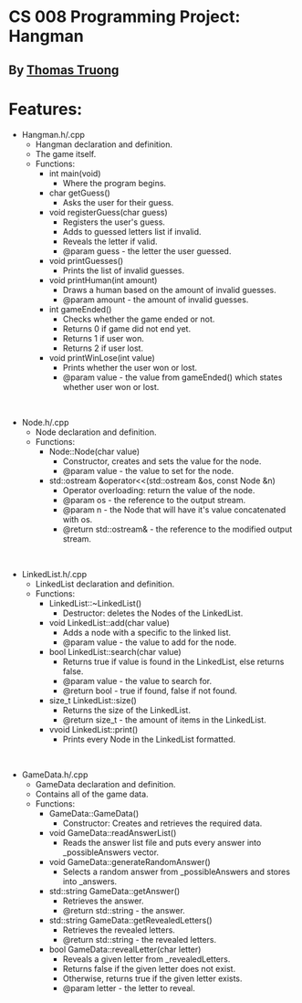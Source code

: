 # CS 008 Programming Project: Hangman

## By <ins>Thomas Truong</ins>

# Features:
- Hangman.h/.cpp
  - Hangman declaration and definition.
  - The game itself.
  - Functions:
    - int main(void)
      - Where the program begins.
    - char getGuess()
      - Asks the user for their guess.
    - void registerGuess(char guess)
      - Registers the user's guess.
      - Adds to guessed letters list if invalid.
      - Reveals the letter if valid.
      - @param guess - the letter the user guessed.
    - void printGuesses()
      - Prints the list of invalid guesses.
    - void printHuman(int amount)
      - Draws a human based on the amount of invalid guesses.
      - @param amount - the amount of invalid guesses.
    - int gameEnded()
      - Checks whether the game ended or not.
      - Returns 0 if game did not end yet.
      - Returns 1 if user won.
      - Returns 2 if user lost.
    - void printWinLose(int value)
      - Prints whether the user won or lost.
      - @param value - the value from gameEnded() which states whether user won or lost.

<br/>

- Node.h/.cpp
  - Node declaration and definition.
  - Functions:
      - Node::Node(char value)
        - Constructor, creates and sets the value for the node.
        - @param value - the value to set for the node.
      - std::ostream &operator<<(std::ostream &os, const Node &n)
        - Operator overloading: return the value of the node.
        - @param os - the reference to the output stream.
        - @param n - the Node that will have it's value concatenated with os.
        - @return std::ostream& - the reference to the modified output stream.

<br/>

- LinkedList.h/.cpp
  - LinkedList declaration and definition.
  - Functions:
    - LinkedList::~LinkedList()
      - Destructor: deletes the Nodes of the LinkedList.
    - void LinkedList::add(char value)
      - Adds a node with a specific to the linked list.
      - @param value - the value to add for the node.
    - bool LinkedList::search(char value)
      - Returns true if value is found in the LinkedList, else returns false.
      - @param value - the value to search for.
      - @return bool - true if found, false if not found.
    - size_t LinkedList::size()
      - Returns the size of the LinkedList.
      - @return size_t - the amount of items in the LinkedList.
    - vvoid LinkedList::print()
      - Prints every Node in the LinkedList formatted.

<br/>

- GameData.h/.cpp
  - GameData declaration and definition.
  - Contains all of the game data.
  - Functions:
    - GameData::GameData()
      - Constructor: Creates and retrieves the required data.
    - void GameData::readAnswerList()
      - Reads the answer list file and puts every answer into _possibleAnswers vector.
    - void GameData::generateRandomAnswer()
      - Selects a random answer from _possibleAnswers and stores into _answers.
    - std::string GameData::getAnswer()
      - Retrieves the answer.
      - @return std::string - the answer.
    - std::string GameData::getRevealedLetters()
      - Retrieves the revealed letters.
      - @return std::string - the revealed letters.
    - bool GameData::revealLetter(char letter)
      - Reveals a given letter from _revealedLetters.
      - Returns false if the given letter does not exist.
      - Otherwise, returns true if the given letter exists.
      - @param letter - the letter to reveal.
